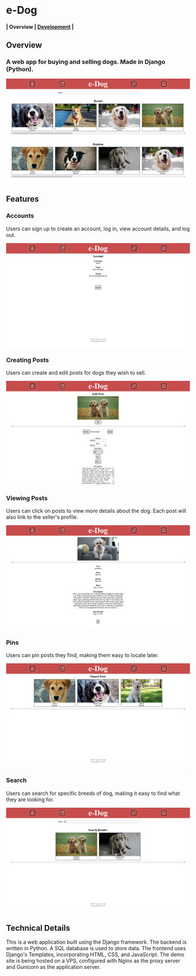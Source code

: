 # e-Dog

#### | Overview | [Development](docs/development.md) |

## Overview

### A web app for buying and selling dogs. Made in Django (Python).

![Home page](/docs/images/overview.png)

## Features

### Accounts

Users can sign up to create an account, log in, view account details, and log out.

![Account page](/docs/images/account.png)

### Creating Posts

Users can create and edit posts for dogs they wish to sell.

![Edit post page](/docs/images/edit.png)

### Viewing Posts

Users can click on posts to view more details about the dog. Each post will also link to the seller's profile.

![Post page](/docs/images/post.png)

### Pins

Users can pin posts they find, making them easy to locate later.

![Pins page](/docs/images/pin.png)

### Search

Users can search for specific breeds of dog, making it easy to find what they are looking for.

![Search page](/docs/images/search.png)

## Technical Details

This is a web application built using the Django framework. The backend is written in Python. A SQL database is used to store data. The frontend uses Django's Templates, incorporating HTML, CSS, and JavaScript. The demo site is being hosted on a VPS, configured with Nginx as the proxy server and Gunicorn as the application server. 